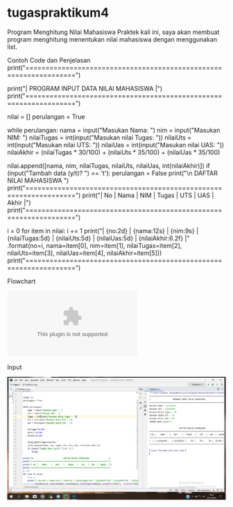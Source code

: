 # tugaspraktikum4
Program Menghitung Nilai Mahasiswa
Praktek kali ini, saya akan membuat program menghitung menentukan nilai mahasiswa dengan menggunakan list.

Contoh Code dan Penjelasan
print("==================================================================")

print("| PROGRAM INPUT DATA NILAI MAHASISWA |") print("==================================================================")

nilai = [] perulangan = True

while perulangan: nama = input("Masukan Nama: ") nim = input("Masukan NIM: ") nilaiTugas = int(input("Masukan nilai Tugas: ")) nilaiUts = int(input("Masukan nilai UTS: ")) nilaiUas = int(input("Masukan nilai UAS: ")) nilaiAkhir = (nilaiTugas * 30/100) + (nilaiUts * 35/100) + (nilaiUas * 35/100)

nilai.append([nama, nim, nilaiTugas, nilaiUts, nilaiUas, int(nilaiAkhir)])
if (input("Tambah data (y/t)? ") == 't'):
    perulangan = False
print("\n DAFTAR NILAI MAHASISWA ") print("==================================================================") print("| No | Nama | NIM | Tugas | UTS | UAS | Akhir |") print("==================================================================")

i = 0 for item in nilai: i += 1 print("| {no:2d} | {nama:12s} | {nim:9s} | {nilaiTugas:5d} | {nilaiUts:5d} | {nilaiUas:5d} | {nilaiAkhir:6.2f} |" .format(no=i, nama=item[0], nim=item[1], nilaiTugas=item[2], nilaiUts=item[3], nilaiUas=item[4], nilaiAkhir=item[5])) print("==================================================================")

Flowchart

![input end](https://github.com/yuliyanti12/tugaspraktikum4/blob/master/gambar/flaw%20cart.docx)

Input

![input end](https://github.com/yuliyanti12/tugaspraktikum4/blob/master/gambar/Praktikum04.png)